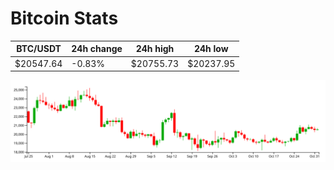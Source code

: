 # Bitcoin Stats

BTC/USDT|24h change|24h high|24h low|
|---|---|---|---|
|$20547.64|-0.83%|$20755.73|$20237.95|

<img src="./chart.svg">
